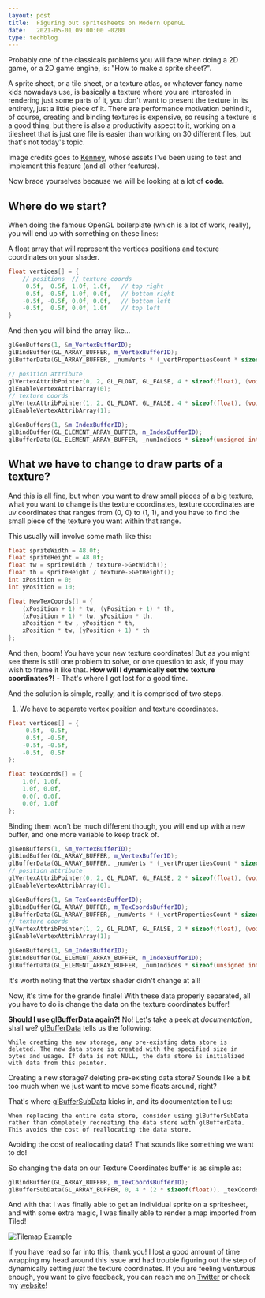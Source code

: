 ```yaml
---
layout: post
title:  Figuring out spritesheets on Modern OpenGL
date:   2021-05-01 09:00:00 -0200
type: techblog
---
```


Probably one of the classicals problems you will face when doing a 2D game, or a 2D game engine, is: "How to make a sprite sheet?". 

A sprite sheet, or a tile sheet, or a texture atlas, or whatever fancy name kids nowadays use, is basically a texture where you are interested in rendering just some parts of it, you don't want to present the texture in its entirety, just a little piece of it. There are performance motivation behind it, of course, creating and binding textures is expensive, so reusing a texture is a good thing, but there is also a productivity aspect to it, working on a tilesheet that is just one file is easier than working on 30 different files, but that's not today's topic.

Image credits goes to [Kenney](https://www.kenney.nl), whose assets I've been using to test and implement this feature (and all other features).

Now brace yourselves because we will be looking at a lot of **code**.

## Where do we start?

When doing the famous OpenGL boilerplate (which is a lot of work, really), you will end up with something on these lines:

A float array that will represent the vertices positions and texture coordinates on your shader.

```cpp
float vertices[] = {
	// positions  // texture coords
	 0.5f,  0.5f, 1.0f, 1.0f,   // top right
	 0.5f, -0.5f, 1.0f, 0.0f,   // bottom right
	-0.5f, -0.5f, 0.0f, 0.0f,   // bottom left
	-0.5f,  0.5f, 0.0f, 1.0f    // top left 
}
```

And then you will bind the array like...

```cpp
glGenBuffers(1, &m_VertexBufferID);
glBindBuffer(GL_ARRAY_BUFFER, m_VertexBufferID);
glBufferData(GL_ARRAY_BUFFER, _numVerts * (_vertPropertiesCount * sizeof(float)), _verts, GL_STATIC_DRAW);

// position attribute
glVertexAttribPointer(0, 2, GL_FLOAT, GL_FALSE, 4 * sizeof(float), (void*)0);
glEnableVertexAttribArray(0);
// texture coords
glVertexAttribPointer(1, 2, GL_FLOAT, GL_FALSE, 4 * sizeof(float), (void*)(2 * sizeof(float)));
glEnableVertexAttribArray(1);

glGenBuffers(1, &m_IndexBufferID);
glBindBuffer(GL_ELEMENT_ARRAY_BUFFER, m_IndexBufferID);
glBufferData(GL_ELEMENT_ARRAY_BUFFER, _numIndices * sizeof(unsigned int), _indices, GL_STATIC_DRAW);
```

## What we have to change to draw parts of a texture?

And this is all fine, but when you want to draw small pieces of a big texture, what you want to change is the texture coordinates, texture coordinates are uv coordinates that ranges from (0, 0) to (1, 1), and you have to find the small piece of the texture you want within that range.

This usually will involve some math like this:

```cpp
float spriteWidth = 48.0f;
float spriteHeight = 48.0f;
float tw = spriteWidth / texture->GetWidth();
float th = spriteHeight / texture->GetHeight();
int xPosition = 0;
int yPosition = 10;

float NewTexCoords[] = {
	(xPosition + 1) * tw, (yPosition + 1) * th,
	(xPosition + 1) * tw, yPosition * th,
	xPosition * tw , yPosition * th,
	xPosition * tw, (yPosition + 1) * th
};
```

And then, boom! You have your new texture coordinates! But as you might see there is still one problem to solve, or one question to ask, if you may wish to frame it like that. **How will I dynamically set the texture coordinates?!** - That's where I got lost for a good time.

And the solution is simple, really, and it is comprised of two steps.

1. We have to separate vertex position and texture coordinates.

```cpp
float vertices[] = {
	 0.5f,  0.5f,
	 0.5f, -0.5f,
	-0.5f, -0.5f,
	-0.5f,  0.5f
};

float texCoords[] = {
	1.0f, 1.0f,
	1.0f, 0.0f,
	0.0f, 0.0f,
	0.0f, 1.0f
};
```

Binding them won't be much different though, you will end up with a new buffer, and one more variable to keep track of.

```cpp
glGenBuffers(1, &m_VertexBufferID);
glBindBuffer(GL_ARRAY_BUFFER, m_VertexBufferID);
glBufferData(GL_ARRAY_BUFFER, _numVerts * (_vertPropertiesCount * sizeof(float)), _verts, GL_STATIC_DRAW);
// position attribute
glVertexAttribPointer(0, 2, GL_FLOAT, GL_FALSE, 2 * sizeof(float), (void*)0);
glEnableVertexAttribArray(0);

glGenBuffers(1, &m_TexCoordsBufferID);
glBindBuffer(GL_ARRAY_BUFFER, m_TexCoordsBufferID);
glBufferData(GL_ARRAY_BUFFER, _numVerts * (_vertPropertiesCount * sizeof(float)), _texCoords, GL_STATIC_DRAW);
// texture coords
glVertexAttribPointer(1, 2, GL_FLOAT, GL_FALSE, 2 * sizeof(float), (void*)0);
glEnableVertexAttribArray(1);

glGenBuffers(1, &m_IndexBufferID);
glBindBuffer(GL_ELEMENT_ARRAY_BUFFER, m_IndexBufferID);
glBufferData(GL_ELEMENT_ARRAY_BUFFER, _numIndices * sizeof(unsigned int), _indices, GL_STATIC_DRAW);
```

It's worth noting that the vertex shader didn't change at all!

Now, it's time for the grande finale! With these data properly separated, all you have to do is change the data on the texture coordinates buffer!

**Should I use glBufferData again?!** No! Let's take a peek at *documentation*, shall we? [glBufferData](https://www.khronos.org/registry/OpenGL-Refpages/gl4/html/glBufferData.xhtml) tells us the following: 

```
While creating the new storage, any pre-existing data store is deleted. The new data store is created with the specified size in bytes and usage. If data is not NULL, the data store is initialized with data from this pointer.
```

Creating a new storage? deleting pre-existing data store? Sounds like a bit too much when we just want to move some floats around, right?

That's where [glBufferSubData](https://www.khronos.org/registry/OpenGL-Refpages/gl4/html/glBufferSubData.xhtml) kicks in, and its documentation tell us: 

```
When replacing the entire data store, consider using glBufferSubData rather than completely recreating the data store with glBufferData. This avoids the cost of reallocating the data store.
```

Avoiding the cost of reallocating data? That sounds like something we want to do!

So changing the data on our Texture Coordinates buffer is as simple as:

```cpp
glBindBuffer(GL_ARRAY_BUFFER, m_TexCoordsBufferID);
glBufferSubData(GL_ARRAY_BUFFER, 0, 4 * (2 * sizeof(float)), _texCoords);
```

And with that I was finally able to get an individual sprite on a spritesheet, and with some extra magic, I was finally able to render a map imported from Tiled!

![Tilemap Example]({{site.baseurl}}/images/techblog/opengl_spritesheet_1.png)

If you have read so far into this, thank you! I lost a good amount of time wrapping my head around this issue and had trouble figuring out the step of dynamically setting *just* the texture coordinates. If you are feeling venturous enough, you want to give feedback, you can reach me on [Twitter](http://twitter.com/guilhermepo2) or check my [website](http://gueepo.me/)!

